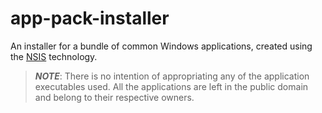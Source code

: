 # app-pack-installer

An installer for a bundle of common Windows applications, created using
the [NSIS](https://nsis.sourceforge.io/Main_Page) technology.

> **_NOTE_**: There is no intention of appropriating any of the application
executables used. All the applications are left in the public domain and
belong to their respective owners.
